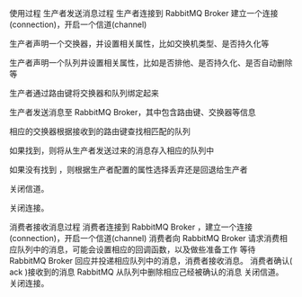 使用过程
生产者发送消息过程
生产者连接到 RabbitMQ Broker 建立一个连接(connection)，开启一个信道(channel)

生产者声明一个交换器，并设置相关属性，比如交换机类型、是否持久化等

生产者声明一个队列井设置相关属性，比如是否排他、是否持久化、是否自动删除等

生产者通过路由键将交换器和队列绑定起来

生产者发送消息至 RabbitMQ Broker，其中包含路由键、交换器等信息

相应的交换器根据接收到的路由键查找相匹配的队列

如果找到，则将从生产者发送过来的消息存入相应的队列中

如果没有找到 ，则根据生产者配置的属性选择丢弃还是回退给生产者

关闭信道。

关闭连接。

消费者接收消息过程
消费者连接到 RabbitMQ Broker ，建立一个连接(connection)，开启一个信道(channel)
消费者向 RabbitMQ Broker 请求消费相应队列中的消息，可能会设置相应的回调函数，以及做些准备工作
等待 RabbitMQ Broker 回应并投递相应队列中的消息，消费者接收消息。
消费者确认( ack )接收到的消息
RabbitMQ 从队列中删除相应己经被确认的消息
关闭信道。
关闭连接。


  


          
